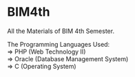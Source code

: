 # BIM4th

All the Materials of BIM 4th Semester.

The Programming Languages Used: <br />
=> PHP (Web Technology II) <br />
=> Oracle (Database Management System) <br />
=> C (Operating System)

